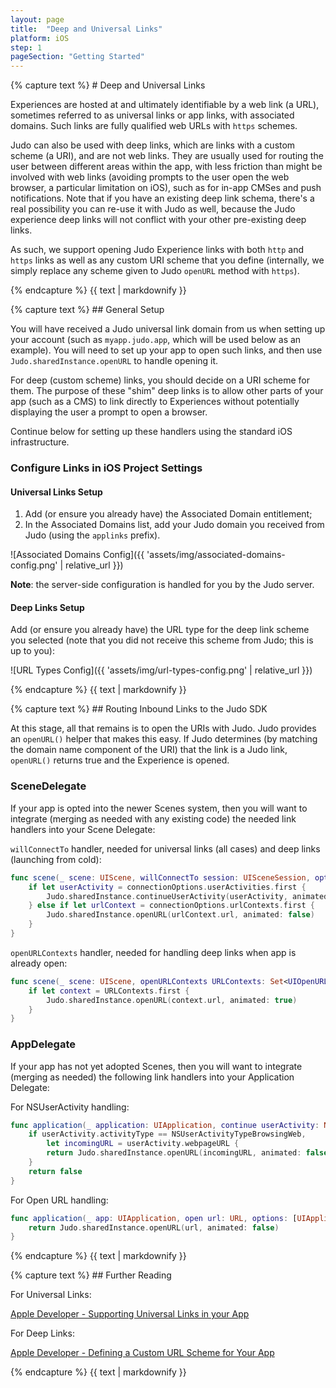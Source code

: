 ```yaml
---
layout: page
title:  "Deep and Universal Links"
platform: iOS
step: 1
pageSection: "Getting Started"
---
```

<section id="deep-and-universal-links">
{% capture text %}
# Deep and Universal Links

Experiences are hosted at and ultimately identifiable by a web link (a URL), sometimes referred to as universal links or app links, with associated domains. Such links are fully qualified web URLs with `https` schemes.

Judo can also be used with deep links, which are links with a custom scheme (a URI), and are not web links.  They are usually used for routing the user between different areas within the app, with less friction than might be involved with web links (avoiding prompts to the user open the web browser, a particular limitation on iOS), such as for in-app CMSes and push notifications. Note that if you have an existing deep link schema, there's a real possibility you can re-use it with Judo as well, because the Judo experience deep links will not conflict with your other pre-existing deep links.

As such, we support opening Judo Experience links with both `http` and `https` links as well as any custom URI scheme that you define (internally, we simply replace any scheme given to Judo `openURL` method with `https`).

{% endcapture %}
{{ text | markdownify }}
</section>
<section id="general-setup">
{% capture text %}
## General Setup

You will have received a Judo universal link domain from us when setting up your account (such as `myapp.judo.app`, which will be used below as an example). You will need to set up your app to open such links, and then use `Judo.sharedInstance.openURL` to handle opening it.

For deep (custom scheme) links, you should decide on a URI scheme for them. The purpose of these "shim" deep links is to allow other parts of your app (such as a CMS) to link directly to Experiences without potentially displaying the user a prompt to open a browser.

Continue below for setting up these handlers using the standard iOS infrastructure.

### Configure Links in iOS Project Settings

#### Universal Links Setup

1. Add (or ensure you already have) the Associated Domain entitlement;
2. In the Associated Domains list, add your Judo domain you received from Judo (using the `applinks` prefix).

![Associated Domains Config]({{ 'assets/img/associated-domains-config.png' | relative_url }})

**Note**: the server-side configuration is handled for you by the Judo server.
#### Deep Links Setup

Add (or ensure you already have) the URL type for the deep link scheme you selected (note that you did not receive this scheme from Judo; this is up to you):

![URL Types Config]({{ 'assets/img/url-types-config.png' | relative_url }})

{% endcapture %}
{{ text | markdownify }}
</section>
<section id="routing-inbound-links-to-the-judo-sdk">
{% capture text %}
## Routing Inbound Links to the Judo SDK

At this stage, all that remains is to open the URIs with Judo.  Judo provides an `openURL()` helper that makes this easy. If Judo determines (by matching the domain name component of the URI) that the link is a Judo link, `openURL()` returns true and the Experience is opened.

### SceneDelegate

If your app is opted into the newer Scenes system, then you will want to integrate (merging as needed with any existing code) the needed link handlers into your Scene Delegate:

`willConnectTo` handler, needed for universal links (all cases) and deep links (launching from cold):

```swift
func scene(_ scene: UIScene, willConnectTo session: UISceneSession, options connectionOptions: UIScene.ConnectionOptions) {
    if let userActivity = connectionOptions.userActivities.first {
        Judo.sharedInstance.continueUserActivity(userActivity, animated: false)
    } else if let urlContext = connectionOptions.urlContexts.first {
        Judo.sharedInstance.openURL(urlContext.url, animated: false)
    }
}
```

`openURLContexts` handler, needed for handling deep links when app is already open:
```swift
func scene(_ scene: UIScene, openURLContexts URLContexts: Set<UIOpenURLContext>) {
    if let context = URLContexts.first {
        Judo.sharedInstance.openURL(context.url, animated: true)
    }
}
```

### AppDelegate

If your app has not yet adopted Scenes, then you will want to integrate (merging as needed) the following link handlers into your Application Delegate:

For NSUserActivity handling:
```swift
func application(_ application: UIApplication, continue userActivity: NSUserActivity, restorationHandler: @escaping ([UIUserActivityRestoring]?) -> Void) -> Bool {
    if userActivity.activityType == NSUserActivityTypeBrowsingWeb,
        let incomingURL = userActivity.webpageURL {
        return Judo.sharedInstance.openURL(incomingURL, animated: false)
    }
    return false
}
```

For Open URL handling:
```swift
func application(_ app: UIApplication, open url: URL, options: [UIApplication.OpenURLOptionsKey : Any] = [:]) -> Bool {
    return Judo.sharedInstance.openURL(url, animated: false)
}
```

{% endcapture %}
{{ text | markdownify }}
</section>
<section id="further-reading">
{% capture text %}
## Further Reading

For Universal Links:

[Apple Developer - Supporting Universal Links in your App](https://developer.apple.com/documentation/xcode/allowing_apps_and_websites_to_link_to_your_content/supporting_universal_links_in_your_app)

For Deep Links:

[Apple Developer - Defining a Custom URL Scheme for Your App](https://developer.apple.com/documentation/xcode/allowing_apps_and_websites_to_link_to_your_content/defining_a_custom_url_scheme_for_your_app)

{% endcapture %}
{{ text | markdownify }}
</section>
